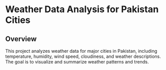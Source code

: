 # Weather Data Analysis for Pakistan Cities

## Overview
This project analyzes weather data for major cities in Pakistan, including temperature, humidity, wind speed, cloudiness, and weather descriptions. The goal is to visualize and summarize weather patterns and trends.

